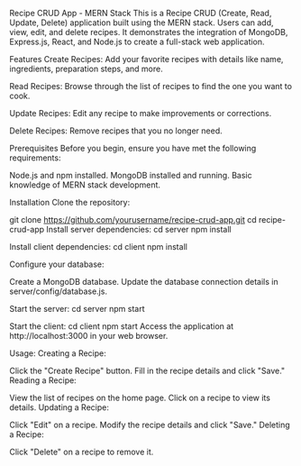 Recipe CRUD App - MERN Stack
This is a Recipe CRUD (Create, Read, Update, Delete) application built using the MERN stack. Users can add, view, edit, and delete recipes. It demonstrates the integration of MongoDB, Express.js, React, and Node.js to create a full-stack web application.

Features
Create Recipes: Add your favorite recipes with details like name, ingredients, preparation steps, and more.

Read Recipes: Browse through the list of recipes to find the one you want to cook.

Update Recipes: Edit any recipe to make improvements or corrections.

Delete Recipes: Remove recipes that you no longer need.

Prerequisites
Before you begin, ensure you have met the following requirements:

Node.js and npm installed.
MongoDB installed and running.
Basic knowledge of MERN stack development.

Installation
Clone the repository:


git clone https://github.com/yourusername/recipe-crud-app.git
cd recipe-crud-app
Install server dependencies:
cd server
npm install


Install client dependencies:
cd client
npm install


Configure your database:

Create a MongoDB database.
Update the database connection details in server/config/database.js.


Start the server:
cd server
npm start


Start the client:
cd client
npm start
Access the application at http://localhost:3000 in your web browser.

Usage:
Creating a Recipe:

Click the "Create Recipe" button.
Fill in the recipe details and click "Save."
Reading a Recipe:

View the list of recipes on the home page.
Click on a recipe to view its details.
Updating a Recipe:

Click "Edit" on a recipe.
Modify the recipe details and click "Save."
Deleting a Recipe:

Click "Delete" on a recipe to remove it.
